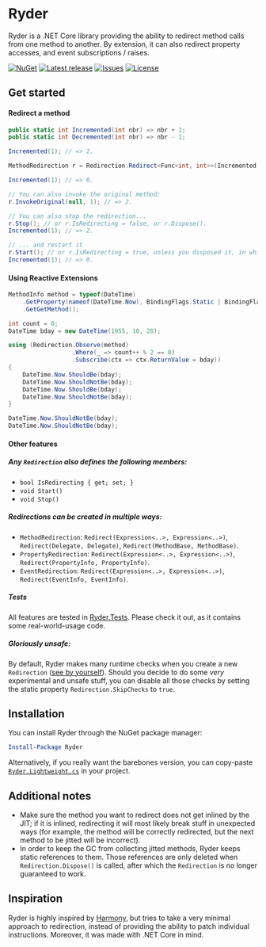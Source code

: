 Ryder
=====

Ryder is a .NET Core library providing the ability to redirect method calls from
one method to another. By extension, it can also redirect property accesses, and event
subscriptions / raises.

[![NuGet](https://img.shields.io/nuget/v/Ryder.svg)](https://nuget.org/packages/Ryder)
[![Latest release](https://img.shields.io/github/release/6A/Ryder.svg)](../../releases/latest)
[![Issues](https://img.shields.io/github/issues-raw/6A/Ryder.svg)](../../issues)
[![License](https://img.shields.io/github/license/6A/Ryder.svg)](./LICENSE.md)

## Get started
#### Redirect a method
```csharp
public static int Incremented(int nbr) => nbr + 1;
public static int Decremented(int nbr) => nbr - 1;

Incremented(1); // => 2.

MethodRedirection r = Redirection.Redirect<Func<int, int>>(Incremented, Decremented);

Incremented(1); // => 0.

// You can also invoke the original method:
r.InvokeOriginal(null, 1); // => 2.

// You can also stop the redirection...
r.Stop(); // or r.IsRedirecting = false, or r.Dispose().
Incremented(1); // => 2.

// ... and restart it
r.Start(); // or r.IsRedirecting = true, unless you disposed it, in which case it's no longer usable
Incremented(1); // => 0.
```

#### Using Reactive Extensions
```csharp
MethodInfo method = typeof(DateTime)
    .GetProperty(nameof(DateTime.Now), BindingFlags.Static | BindingFlags.Public)
    .GetGetMethod();

int count = 0;
DateTime bday = new DateTime(1955, 10, 28);

using (Redirection.Observe(method)
                  .Where(_ => count++ % 2 == 0)
                  .Subscribe(ctx => ctx.ReturnValue = bday))
{
    DateTime.Now.ShouldBe(bday);
    DateTime.Now.ShouldNotBe(bday);
    DateTime.Now.ShouldBe(bday);
    DateTime.Now.ShouldNotBe(bday);
}

DateTime.Now.ShouldNotBe(bday);
DateTime.Now.ShouldNotBe(bday);
```

#### Other features
##### Any `Redirection` also defines the following members:
- `bool IsRedirecting { get; set; }`
- `void Start()`
- `void Stop()`

##### Redirections can be created in multiple ways:
- `MethodRedirection`: `Redirect(Expression<..>, Expression<..>)`, `Redirect(Delegate, Delegate)`, `Redirect(MethodBase, MethodBase)`.
- `PropertyRedirection`: `Redirect(Expression<..>, Expression<..>)`, `Redirect(PropertyInfo, PropertyInfo)`.
- `EventRedirection`: `Redirect(Expression<..>, Expression<..>)`, `Redirect(EventInfo, EventInfo)`.

##### Tests
All features are tested in [Ryder.Tests](./Ryder.Tests). Please check it out, as it contains some real-world-usage code.

##### Gloriously unsafe:
By default, Ryder makes many runtime checks when you create a new `Redirection` ([see by yourself](./Ryder/Redirection.cs)). Should you decide to do some *very* experimental and unsafe stuff, you can disable all those checks by setting the static property `Redirection.SkipChecks` to `true`.

## Installation
You can install Ryder through the NuGet package manager:
```powershell
Install-Package Ryder
```

Alternatively, if you really want the barebones version, you can copy-paste
[`Ryder.Lightweight.cs`](./Ryder.Lightweight/Ryder.Lightweight.cs) in your project.

## Additional notes
- Make sure the method you want to redirect does not get inlined by the JIT; if it is inlined,
  redirecting it will most likely break stuff in unexpected ways (for example, the method will
  be correctly redirected, but the next method to be jitted will be incorrect).
- In order to keep the GC from collecting jitted methods, Ryder keeps static references to them.
  Those references are only deleted when `Redirection.Dispose()` is called, after which the `Redirection`
  is no longer guaranteed to work.

## Inspiration
Ryder is highly inspired by [Harmony](https://github.com/pardeike/Harmony), but tries
to take a very minimal approach to redirection, instead of providing the ability to patch individual
instructions. Moreover, it was made with .NET Core in mind.